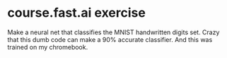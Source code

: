 # course.fast.ai exercise
Make a neural net that classifies the MNIST handwritten digits set.
Crazy that this dumb code can make a 90% accurate classifier. And this was trained on my chromebook.
